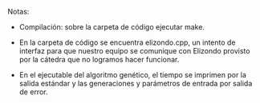 Notas:

* Compilación: sobre la carpeta de código ejecutar make.

* En la carpeta de código se encuentra elizondo.cpp, un intento de interfaz para que nuestro equipo se comunique con
Elizondo provisto por la cátedra que no logramos hacer funcionar.

* En el ejecutable del algoritmo genético, el tiempo se imprimen por la salida estándar y las generaciones y parámetros de entrada por salida de error.

